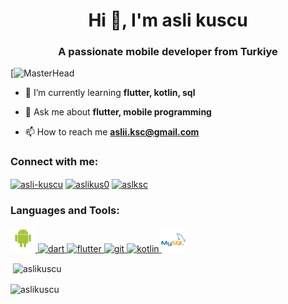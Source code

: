 <h1 align="center">Hi 👋, I'm asli kuscu</h1>
<h3 align="center">A passionate mobile developer from Turkiye</h3>

 [![MasterHead](https://i.pinimg.com/736x/29/86/bf/2986bf2c4fd0b3d0bc4680f4dd9e42fe.jpg)

- 🌱 I’m currently learning **flutter, kotlin, sql**

- 💬 Ask me about **flutter, mobile programming**

- 📫 How to reach me **aslii.ksc@gmail.com**

<h3 align="left">Connect with me:</h3>
<p align="left">
<a href="https://linkedin.com/in/aslı kuşçu" target="blank"><img align="center" src="https://raw.githubusercontent.com/rahuldkjain/github-profile-readme-generator/master/src/images/icons/Social/linked-in-alt.svg" alt="asli-kuscu" height="30" width="40" /></a>
<a href="https://instagram.com/aslikus0" target="blank"><img align="center" src="https://raw.githubusercontent.com/rahuldkjain/github-profile-readme-generator/master/src/images/icons/Social/instagram.svg" alt="aslikus0" height="30" width="40" /></a>
<a href="https://www.leetcode.com/aslksc" target="blank"><img align="center" src="https://raw.githubusercontent.com/rahuldkjain/github-profile-readme-generator/master/src/images/icons/Social/leet-code.svg" alt="aslksc" height="30" width="40" /></a>
</p>

<h3 align="left">Languages and Tools:</h3>
<p align="left"> <a href="https://developer.android.com" target="_blank" rel="noreferrer"> <img src="https://raw.githubusercontent.com/devicons/devicon/master/icons/android/android-original-wordmark.svg" alt="android" width="40" height="40"/> </a> <a href="https://dart.dev" target="_blank" rel="noreferrer"> <img src="https://www.vectorlogo.zone/logos/dartlang/dartlang-icon.svg" alt="dart" width="40" height="40"/> </a> <a href="https://flutter.dev" target="_blank" rel="noreferrer"> <img src="https://www.vectorlogo.zone/logos/flutterio/flutterio-icon.svg" alt="flutter" width="40" height="40"/> </a> <a href="https://git-scm.com/" target="_blank" rel="noreferrer"> <img src="https://www.vectorlogo.zone/logos/git-scm/git-scm-icon.svg" alt="git" width="40" height="40"/> </a> <a href="https://kotlinlang.org" target="_blank" rel="noreferrer"> <img src="https://www.vectorlogo.zone/logos/kotlinlang/kotlinlang-icon.svg" alt="kotlin" width="40" height="40"/> </a> <a href="https://www.mysql.com/" target="_blank" rel="noreferrer"> <img src="https://raw.githubusercontent.com/devicons/devicon/master/icons/mysql/mysql-original-wordmark.svg" alt="mysql" width="40" height="40"/> </a> </p>

<p>&nbsp;<img align="center" src="https://github-readme-stats.vercel.app/api?username=aslikuscu&show_icons=true&locale=en" alt="aslikuscu" /></p>

<p><img align="center" src="https://github-readme-streak-stats.herokuapp.com/?user=aslikuscu&" alt="aslikuscu" /></p>
